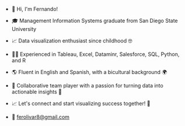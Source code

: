 - 👋 Hi, I'm Fernando!

- 🎓 Management Information Systems graduate from San Diego State University

- 📈 Data visualization enthusiast since childhood 🤓

- 👨‍💻 Experienced in Tableau, Excel, Dataminr, Salesforce, SQL, Python, and R

- 🌎 Fluent in English and Spanish, with a bicultural background 🌍

- 🤝 Collaborative team player with a passion for turning data into actionable insights 💪

- 📈 Let's connect and start visualizing success together! 🚀
- 📧 ferolivar8@gmail.com

<!---
fernandoolivares8/fernandoolivares8 is a ✨ special ✨ repository because its `README.md` (this file) appears on your GitHub profile.
You can click the Preview link to take a look at your changes.
--->
